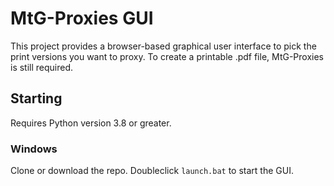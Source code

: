 # MtG-Proxies GUI

This project provides a browser-based graphical user interface to pick the print versions you want to proxy. To create a printable .pdf file, MtG-Proxies is still required.

## Starting

Requires Python version 3.8 or greater.

### Windows

Clone or download the repo. Doubleclick `launch.bat` to start the GUI.
